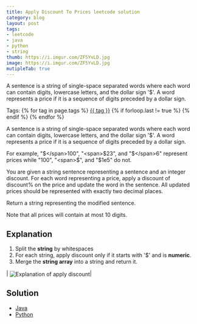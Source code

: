 ```yaml
---
title: Apply Discount To Prices leetcode solution
category: blog
layout: post
tags:
- leetcode
- java
- python
- string
thumb: https://i.imgur.com/ZF5YvLD.jpg
image: https://i.imgur.com/ZF5YvLD.jpg 
mutipleTab: true
---
```


A sentence is a string of single-space separated words where each word can contain digits, lowercase letters, and the dollar sign '$'. A word represents a price if it is a sequence of digits preceded by a dollar sign.<!-- truncate_here -->
<p>Tags: {% for tag in page.tags %} <a class="mytag" href="/tag/{{ tag }}" title="View posts tagged with &quot;{{ tag }}&quot;">{{ tag }}</a>  {% if forloop.last != true %} {% endif %} {% endfor %} </p>

A sentence is a string of single-space separated words where each word can contain digits, lowercase letters, and the dollar sign '$'. A word represents a price if it is a sequence of digits preceded by a dollar sign.


For example, "<span>$</span>100", "<span>$</span>23", and "<span>$</span>6" represent prices while "100", "<span>$</span>", and "<span>$</span>1e5" do not.

You are given a string sentence representing a sentence and an integer discount. For each word representing a price, apply a discount of discount% on the price and update the word in the sentence. All updated prices should be represented with exactly two decimal places.

Return a string representing the modified sentence.

Note that all prices will contain at most 10 digits.

## Explanation

1. Split the **string** by whitespaces
2. For each string, apply discount only if it starts with '<span>$</span>' and is **numeric**. 
3. Merge the **string array** into a string and return it.

| <img align="center"  loading="lazy" src="{{ root_url }}/img/apply_discount.png" alt="Explanation of apply discount" />|


## Solution

<div class="tab-container">
  <ul>
    <li class="tab Java2"><a href="#Java2">Java</a></li>
    <li class="tab Python2"><a href="#Python2">Python</a></li>
  </ul>

   <div class="codeSample Java2" id="Java2">
     <script src="https://gist.github.com/tushar-sharma/f34119b8638d8071aff8526f9c77b549.js?file=DiscountPrices.java"></script>
   </div>

   <div class="codeSample Python2" id="Python2">
     <script src="https://gist.github.com/tushar-sharma/f34119b8638d8071aff8526f9c77b549.js?file=discount_prices.py"></script>
   </div>

</div>


